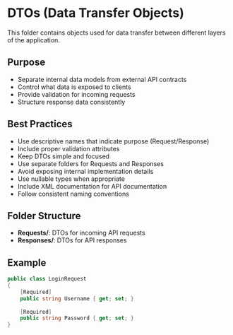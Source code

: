 # DTOs (Data Transfer Objects)

This folder contains objects used for data transfer between different layers of the application.

## Purpose
- Separate internal data models from external API contracts
- Control what data is exposed to clients
- Provide validation for incoming requests
- Structure response data consistently

## Best Practices
- Use descriptive names that indicate purpose (Request/Response)
- Include proper validation attributes
- Keep DTOs simple and focused
- Use separate folders for Requests and Responses
- Avoid exposing internal implementation details
- Use nullable types when appropriate
- Include XML documentation for API documentation
- Follow consistent naming conventions

## Folder Structure
- **Requests/**: DTOs for incoming API requests
- **Responses/**: DTOs for API responses

## Example
```csharp
public class LoginRequest
{
    [Required]
    public string Username { get; set; }
    
    [Required]
    public string Password { get; set; }
}
```
